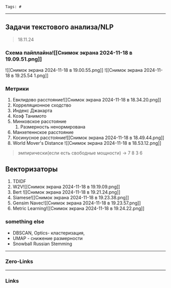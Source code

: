 	Tags: #
____
## Задачи текстового анализа/NLP
>18.11.24

### Схема пайплайна![[Снимок экрана 2024-11-18 в 19.09.51.png]]
![[Снимок экрана 2024-11-18 в 19.00.55.png]]
![[Снимок экрана 2024-11-18 в 19.25.54 1.png]]
### Метрики
1. Евклидово расстояние![[Снимок экрана 2024-11-18 в 18.34.20.png]]
2. Корреляционное сходство
3. Индекс Джакарта
4. Коэф Танимото
5. Минковское расстояние
	1. Размерность ненормирована
6. Манхетеннское расстояние
7. Косинусное расстояние![[Снимок экрана 2024-11-18 в 18.49.44.png]]
8. World Mover's Distance
![[Снимок экрана 2024-11-18 в 18.53.12.png]]
> эмпирически(если есть свободные мощности) -> 7 8 3 6
## Векторизаторы

1. TDIDF
2. W2V![[Снимок экрана 2024-11-18 в 19.19.09.png]]
3. Bert ![[Снимок экрана 2024-11-18 в 19.21.24.png]]
4. Siamese![[Снимок экрана 2024-11-18 в 19.23.38.png]]
5. Gensim Navec![[Снимок экрана 2024-11-18 в 19.23.57.png]]
6. Metric Learning![[Снимок экрана 2024-11-18 в 19.24.22.png]]
### something else
- DBSCAN, Optics- кластеризация, 
- UMAP - снижение размерности
- Snowball Russian Stemming
____
### Zero-Links

____
### Links